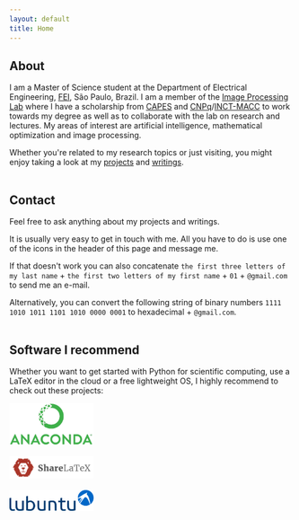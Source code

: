 ```yaml
---
layout: default
title: Home
---
```

<!--<img align="left" width="150" hspace="20" src="assets/img/home/davi.jpg" usemap="#mapname">
<map name="mapname">
    <area shape="poly" coords="65,19,79,8,96,23,91,28,81,17,71,25" href="http://evo.shoryuken.com/" alt="EVO">
</map>-->
## About
I am a Master of Science student at the Department of Electrical Engineering, <a href="http://www2.fei.edu.br/internacional/en/welcome-to-fei/" target="_blank">FEI</a>, São Paulo, Brazil. I am a member of the [Image Processing Lab](http://fei.edu.br/~cet/ipl.html) where I have a scholarship from [CAPES](http://www.capes.gov.br/) and [CNPq](http://www.cnpq.br/)/[INCT-MACC](https://macc.lncc.br/) to work towards my degree as well as to collaborate with the lab on research and lectures. My areas of interest are artificial intelligence, mathematical optimization and image processing.

Whether you're related to my research topics or just visiting, you might enjoy taking a look at my [projects](http://ddfabbro.com/projects.html) and [writings](http://ddfabbro.com/writings.html).
<br><br>
## Contact

Feel free to ask anything about my projects and writings.

It is usually very easy to get in touch with me. All you have to do is use one of the icons in the header of this page and message me.

If that doesn't work you can also concatenate `the first three letters of my last name` + `the first two letters of my first name` + `01` + `@gmail.com` to send me an e-mail.

Alternatively, you can convert the following string of binary numbers `1111 1010 1011 1101 1010 0000 0001` to hexadecimal + `@gmail.com`.
<br><br>
## Software I recommend

Whether you want to get started with Python for scientific computing, use a LaTeX editor in the cloud or a free lightweight OS, I highly recommend to check out these projects:

<a href="https://www.anaconda.com"><img src="assets/img/home/anaconda.jpg" alt="Anaconda" width="150"></a>
<br><br>
<a href="https://www.sharelatex.com"><img src="assets/img/home/sharelatex.jpg" alt="ShareLaTeX" width="150"></a>
<br><br>
<a href="https://wiki.ubuntu.com/Lubuntu"><img src="assets/img/home/lubuntu.jpg" alt="Lubuntu" width="150"></a>
